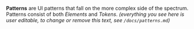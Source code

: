 **Patterns** are UI patterns that fall on the more complex side of the spectrum.
Patterns consist of both _Elements_ and _Tokens_. _(everything you see here is
user editable, to change or remove this text, see `/docs/patterns.md`)_
